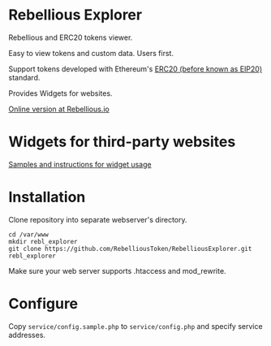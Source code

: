 # Rebellious Explorer

Rebellious and ERC20 tokens viewer.

Easy to view tokens and custom data. Users first.

Support tokens developed with Ethereum's [ERC20 (before known as EIP20)](https://github.com/ethereum/EIPs/issues/20) standard.

Provides Widgets for websites.

[Online version at Rebellious.io](https://rebellious.io/explorer)


# Widgets for third-party websites

[Samples and instructions for widget usage](https://rebellious.io/explorer/widgets)


# Installation

Clone repository into separate webserver's directory.

```
cd /var/www
mkdir rebl_explorer
git clone https://github.com/RebelliousToken/RebelliousExplorer.git rebl_explorer
```

Make sure your web server supports .htaccess and mod_rewrite.


# Configure

Copy `service/config.sample.php` to `service/config.php` and specify service addresses.
